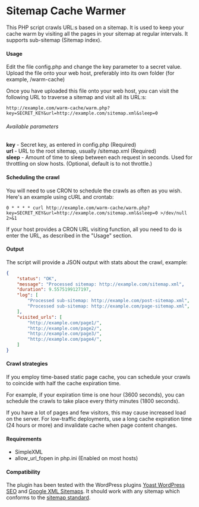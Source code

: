 Sitemap Cache Warmer
====================

This PHP script crawls URL:s based on a sitemap. It is used to keep your cache warm by visiting all the pages in your sitemap 
at regular intervals. It supports sub-sitemap (Sitemap index).

#### Usage

Edit the file config.php and change the key parameter to a secret value. Upload the file onto your web host, preferably into
its own folder (for example, /warm-cache)

Once you have uploaded this file onto your web host, you can visit the following URL to traverse a sitemap and visit all its URL:s:

```
http://example.com/warm-cache/warm.php?key=SECRET_KEY&url=http://example.com/sitemap.xml&sleep=0
```

###### Available parameters

**key** - Secret key, as entered in config.php (Required)  
**url** - URL to the root sitemap, usually /sitemap.xml (Required)  
**sleep** - Amount of time to sleep between each request in seconds. Used for throttling on slow hosts. (Optional, default is to not throttle.)  

#### Scheduling the crawl

You will need to use CRON to schedule the crawls as often as you wish. Here's an example using cURL and crontab:

```
0 * * * * curl http://example.com/warm-cache/warm.php?key=SECRET_KEY&url=http://example.com/sitemap.xml&sleep=0 >/dev/null 2>&1
```

If your host provides a CRON URL visiting function, all you need to do is enter the URL, as described in the "Usage" section.

#### Output

The script will provide a JSON output with stats about the crawl, example:

```json
{
    "status": "OK",
    "message": "Processed sitemap: http://example.com/sitemap.xml",
    "duration": 9.5575199127197,
    "log": [
        "Processed sub-sitemap: http://example.com/post-sitemap.xml",
        "Processed sub-sitemap: http://example.com/page-sitemap.xml",
    ],
    "visited_urls": [
        "http://example.com/page1/",
        "http://example.com/page2/",
        "http://example.com/page3/",
        "http://example.com/page4/",
    ]
}
```

#### Crawl strategies

If you employ time-based static page cache, you can schedule your crawls to coincide with half the cache expiration time.

For example, if your expiration time is one hour (3600 seconds), you can schedule the crawls to take place every thirty minutes (1800 seconds).

If you have a lot of pages and few visitors, this may cause increased load on the server. For low-traffic deployments, use a long cache expiration time (24 hours or more) and invalidate cache when page content changes.

#### Requirements

* SimpleXML
* allow_url_fopen in php.ini (Enabled on most hosts)

#### Compatibility

The plugin has been tested with the WordPress plugins [Yoast WordPress SEO](https://wordpress.org/plugins/wordpress-seo/) and [Google XML Sitemaps](https://wordpress.org/plugins/google-sitemap-generator/). It should work with any sitemap which conforms to the [sitemap standard](http://www.sitemaps.org/protocol.html).
